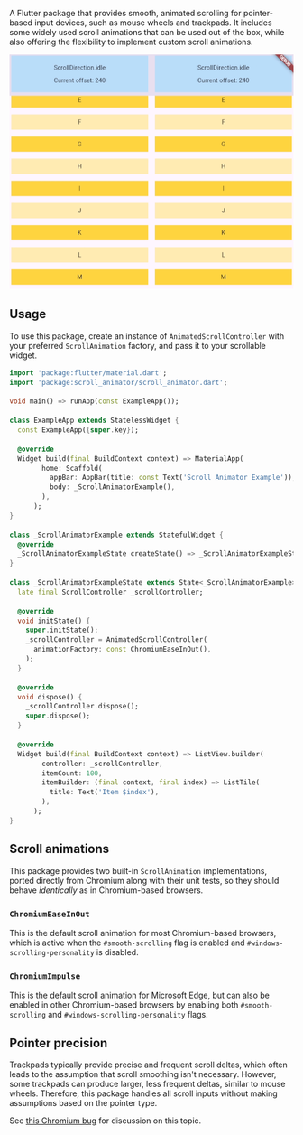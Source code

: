 A Flutter package that provides smooth, animated scrolling for pointer-based
input devices, such as mouse wheels and trackpads. It includes some widely used
scroll animations that can be used out of the box, while also offering
the flexibility to implement custom scroll animations.

![A side-by-side comparison: on the left, the default scroll behavior, and on the right, the scrolling is smoothed using the ChromiumEaseInOut animation.](https://raw.githubusercontent.com/kszczek/scroll_animator/2565cad263190080dc89c7766d1ee0a882ccaed4/doc/ease_in_out.gif)

## Usage

To use this package, create an instance of `AnimatedScrollController` with your
preferred `ScrollAnimation` factory, and pass it to your scrollable widget.

```dart
import 'package:flutter/material.dart';
import 'package:scroll_animator/scroll_animator.dart';

void main() => runApp(const ExampleApp());

class ExampleApp extends StatelessWidget {
  const ExampleApp({super.key});

  @override
  Widget build(final BuildContext context) => MaterialApp(
        home: Scaffold(
          appBar: AppBar(title: const Text('Scroll Animator Example')),
          body: _ScrollAnimatorExample(),
        ),
      );
}

class _ScrollAnimatorExample extends StatefulWidget {
  @override
  _ScrollAnimatorExampleState createState() => _ScrollAnimatorExampleState();
}

class _ScrollAnimatorExampleState extends State<_ScrollAnimatorExample> {
  late final ScrollController _scrollController;

  @override
  void initState() {
    super.initState();
    _scrollController = AnimatedScrollController(
      animationFactory: const ChromiumEaseInOut(),
    );
  }

  @override
  void dispose() {
    _scrollController.dispose();
    super.dispose();
  }

  @override
  Widget build(final BuildContext context) => ListView.builder(
        controller: _scrollController,
        itemCount: 100,
        itemBuilder: (final context, final index) => ListTile(
          title: Text('Item $index'),
        ),
      );
}
```

## Scroll animations

This package provides two built-in `ScrollAnimation` implementations, ported
directly from Chromium along with their unit tests, so they should behave
*identically* as in Chromium-based browsers.

### `ChromiumEaseInOut`

This is the default scroll animation for most Chromium-based browsers,
which is active when the `#smooth-scrolling` flag is enabled and
`#windows-scrolling-personality` is disabled.

### `ChromiumImpulse`

This is the default scroll animation for Microsoft Edge, but can also be
enabled in other Chromium-based browsers by enabling both `#smooth-scrolling`
and `#windows-scrolling-personality` flags.

## Pointer precision

Trackpads typically provide precise and frequent scroll deltas, which often
leads to the assumption that scroll smoothing isn't necessary. However, some
trackpads can produce larger, less frequent deltas, similar to mouse wheels.
Therefore, this package handles all scroll inputs without making assumptions
based on the pointer type.

See [this Chromium bug](https://issues.chromium.org/41210665) for discussion
on this topic.
